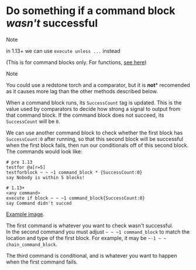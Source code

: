# Do something if a command block *wasn't* successful

> [!NOTE]
> in 1.13+ we can use `execute unless ...` instead

(This is for command blocks only. For functions, [see here](/wiki/questions/functionconditions))

> [!NOTE]
> You could use a redstone torch and a comparator, but it is **not*** recomended as it causes more lag than the other methods described below.

When a command block runs, its `SuccessCount` tag is updated. This is the value used by comparators to decide how strong a signal to output from that command block. If the command block does not succeed, its `SuccessCount` will be `0`.

We can use another command block to check whether the first block has `SuccessCount:0` after running, so that this second block will be successful when the first block fails, then run our conditionals off of this second block. The commands would look like:

    # pre 1.13
    testfor @a[r=5]
    testforblock ~ ~ ~1 command_block * {SuccessCount:0}
    say Nobody is within 5 blocks!
    
    # 1.13+
    <any command>
    execute if block ~ ~ ~1 command_block{SuccessCount:0}
    say Command didn't succed

[Example image](http://i.imgur.com/Syq4crm.png).

The first command is whatever you want to check wasn't successful.  
In the second command you must adjust `~ ~ ~1 command_block` to match the location and type of the first block. For example, it may be `~-1 ~ ~ chain_command_block`.  

The third command is conditional, and is whatever you want to happen when the first command fails.
